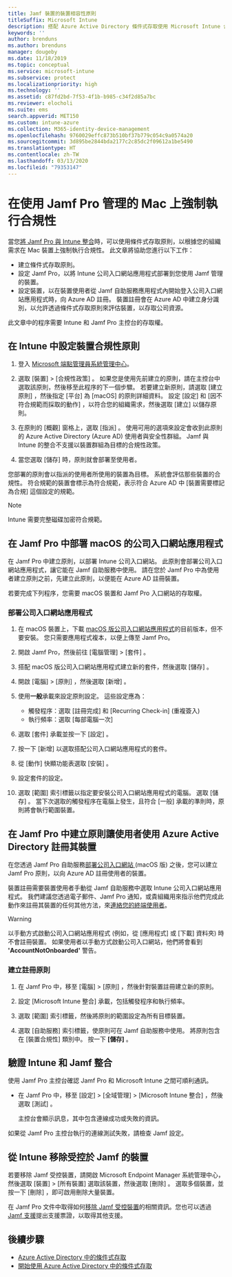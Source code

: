 ```yaml
---
title: Jamf 裝置的裝置相容性原則
titleSuffix: Microsoft Intune
description: 搭配 Azure Active Directory 條件式存取使用 Microsoft Intune 合規性政策，來協助保護受 Jamf 管理的裝置。
keywords: ''
author: brenduns
ms.author: brenduns
manager: dougeby
ms.date: 11/18/2019
ms.topic: conceptual
ms.service: microsoft-intune
ms.subservice: protect
ms.localizationpriority: high
ms.technology: ''
ms.assetid: c87fd2bd-7f53-4f1b-b985-c34f2d85a7bc
ms.reviewer: elocholi
ms.suite: ems
search.appverid: MET150
ms.custom: intune-azure
ms.collection: M365-identity-device-management
ms.openlocfilehash: 9760029effc873b510bf37b779c054c9a0574a20
ms.sourcegitcommit: 3d895be2844bda2177c2c85dc2f09612a1be5490
ms.translationtype: HT
ms.contentlocale: zh-TW
ms.lasthandoff: 03/13/2020
ms.locfileid: "79353147"
---
```

# <a name="enforce-compliance-on-macs-managed-with-jamf-pro"></a>在使用 Jamf Pro 管理的 Mac 上強制執行合規性

當您[將 Jamf Pro 與 Intune 整合](conditional-access-integrate-jamf.md)時，可以使用條件式存取原則，以根據您的組織需求在 Mac 裝置上強制執行合規性。  此文章將協助您進行以下工作：  

- 建立條件式存取原則。
- 設定 Jamf Pro，以將 Intune 公司入口網站應用程式部署到您使用 Jamf 管理的裝置。
- 設定裝置，以在裝置使用者從 Jamf 自助服務應用程式內開始登入公司入口網站應用程式時，向 Azure AD 註冊。 裝置註冊會在 Azure AD 中建立身分識別，以允許透過條件式存取原則來評估裝置，以存取公司資源。  
 
此文章中的程序需要 Intune 和 Jamf Pro 主控台的存取權。

## <a name="set-up-device-compliance-policies-in-intune"></a>在 Intune 中設定裝置合規性原則

1. 登入 [Microsoft 端點管理員系統管理中心](https://go.microsoft.com/fwlink/?linkid=2109431)。

2. 選取 [裝置]   > [合規性政策]  。 如果您是使用先前建立的原則，請在主控台中選取該原則，然後移至此程序的下一個步驟。 若要建立新原則，請選取 [建立原則]  ，然後指定 [平台]  為 [macOS]  的原則詳細資料。 設定 [設定]  和 [因不符合規範而採取的動作]  ，以符合您的組織需求，然後選取 [建立]  以儲存原則。

3. 在原則的 [概觀]  窗格上，選取 [指派]  。 使用可用的選項來設定會收到此原則的 Azure Active Directory (Azure AD) 使用者與安全性群組。 Jamf 與 Intune 的整合不支援以裝置群組為目標的合規性政策。

4. 當您選取 [儲存]  時，原則就會部署至使用者。  

您部署的原則會以指派的使用者所使用的裝置為目標。 系統會評估那些裝置的合規性。 符合規範的裝置會標示為符合規範，表示符合 Azure AD 中 [裝置需要標記為合規]  這個設定的規範。  

> [!NOTE]
> Intune 需要完整磁碟加密符合規範。

## <a name="deploy-the-company-portal-app-for-macos-in-jamf-pro"></a>在 Jamf Pro 中部署 macOS 的公司入口網站應用程式

在 Jamf Pro 中建立原則，以部署 Intune 公司入口網站。 此原則會部署公司入口網站應用程式，讓它能在 Jamf 自助服務中使用。 請在您於 Jamf Pro 中為使用者建立原則之前，先建立此原則，以便能在 Azure AD 註冊裝置。  

若要完成下列程序，您需要 macOS 裝置和 Jamf Pro 入口網站的存取權。 

### <a name="to-deploy-the-company-portal-app"></a>部署公司入口網站應用程式  

1. 在 macOS 裝置上，下載 [macOS 版公司入口網站應用程式](https://go.microsoft.com/fwlink/?linkid=862280)的目前版本，但不要安裝。 您只需要應用程式複本，以便上傳至 Jamf Pro。  

2. 開啟 Jamf Pro，然後前往 [電腦管理]   > [套件]  。

3. 搭配 macOS 版公司入口網站應用程式建立新的套件，然後選取 [儲存]  。

4. 開啟 [電腦]   > [原則]  ，然後選取 [新增]  。

5. 使用**一般**承載來設定原則設定。 這些設定應為：
   - 觸發程序：選取 [註冊完成]  和 [Recurring Check-in] (重複簽入) 
   - 執行頻率：選取 [每部電腦一次] 

6. 選取 [套件]  承載並按一下 [設定]  。

7. 按一下 [新增]  以選取搭配公司入口網站應用程式的套件。

8. 從 [動作]  快顯功能表選取 [安裝]  。
9. 設定套件的設定。

10. 選取 [範圍]  索引標籤以指定要安裝公司入口網站應用程式的電腦。 選取 [儲存]  。 當下次選取的觸發程序在電腦上發生，且符合 [一般]  承載的準則時，原則將會執行範圍裝置。

## <a name="create-a-policy-in-jamf-pro-to-have-users-register-their-devices-with-azure-active-directory"></a>在 Jamf Pro 中建立原則讓使用者使用 Azure Active Directory 註冊其裝置  

在您透過 Jamf Pro 自助服務[部署公司入口網站 ](conditional-access-assign-jamf.md#deploy-the-company-portal-app-for-macos-in-jamf-pro) (macOS 版) 之後，您可以建立 Jamf Pro 原則，以向 Azure AD 註冊使用者的裝置。 

裝置註冊需要裝置使用者手動從 Jamf 自助服務中選取 Intune 公司入口網站應用程式。 我們建議您透過電子郵件、Jamf Pro 通知，或貴組織用來指示他們完成此動作來註冊其裝置的任何其他方法，來[連絡您的終端使用者](../fundamentals/end-user-educate.md)。 

> [!WARNING]
> 以手動方式啟動公司入口網站應用程式 (例如，從 [應用程式] 或 [下載] 資料夾) 時不會註冊裝置。 如果使用者以手動方式啟動公司入口網站，他們將會看到 **'AccountNotOnboarded'** 警告。

### <a name="to-create-the-registration-policy"></a>建立註冊原則  

1. 在 Jamf Pro 中，移至 [電腦]   > [原則]  ，然後針對裝置註冊建立新的原則。

2. 設定 [Microsoft Intune 整合]  承載，包括觸發程序和執行頻率。

3. 選取 [範圍]  索引標籤，然後將原則的範圍設定為所有目標裝置。

4. 選取 [自助服務]  索引標籤，使原則可在 Jamf 自助服務中使用。 將原則包含在 [裝置合規性]  類別中。 按一下 **[儲存]** 。

## <a name="validate-intune-and-jamf-integration"></a>驗證 Intune 和 Jamf 整合  

使用 Jamf Pro 主控台確認 Jamf Pro 和 Microsoft Intune 之間可順利通訊。 

- 在 Jamf Pro 中，移至 [設定]   > [全域管理]   > [Microsoft Intune 整合]  ，然後選取 [測試]  。

    主控台會顯示訊息，其中包含連線成功或失敗的資訊。  

如果從 Jamf Pro 主控台執行的連線測試失敗，請檢查 Jamf 設定。 


## <a name="removing-a-jamf-managed-device-from-intune"></a>從 Intune 移除受控於 Jamf 的裝置

若要移除 Jamf 受控裝置，請開啟 Microsoft Endpoint Manager 系統管理中心，然後選取 [裝置]   > [所有裝置]  選取該裝置，然後選取 [刪除]  。  選取多個裝置，並按一下 [刪除]  ，即可啟用刪除大量裝置。

在 Jamf Pro 文件中取得如何[移除 Jamf 受控裝置](https://www.jamf.com/jamf-nation/articles/80/unmanaging-computers-while-preserving-their-inventory-information)的相關資訊。您也可以透過 [Jamf 支援](https://www.jamf.com/support/)提出支援票證，以取得其他支援。 

## <a name="next-steps"></a>後續步驟

- [Azure Active Directory 中的條件式存取](https://docs.microsoft.com/azure/active-directory/active-directory-conditional-access-azure-portal)
- [開始使用 Azure Active Directory 中的條件式存取](https://docs.microsoft.com/azure/active-directory/active-directory-conditional-access-azure-portal-get-started)
